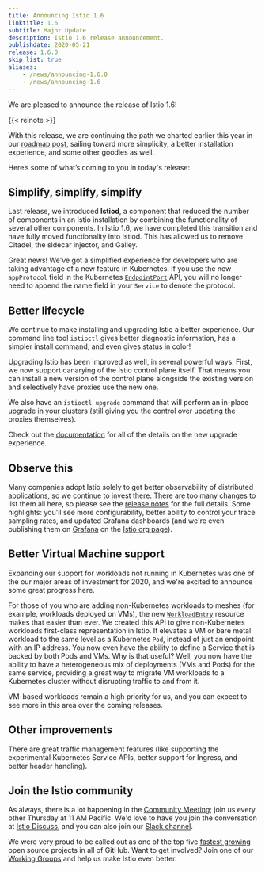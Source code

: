 ```yaml
---
title: Announcing Istio 1.6
linktitle: 1.6
subtitle: Major Update
description: Istio 1.6 release announcement.
publishdate: 2020-05-21
release: 1.6.0
skip_list: true
aliases:
    - /news/announcing-1.6.0
    - /news/announcing-1.6
---
```


We are pleased to announce the release of Istio 1.6!

{{< relnote >}}

With this release, we are continuing the path we charted earlier this year in
our [roadmap post](/blog/2020/tradewinds-2020/), sailing toward more
simplicity, a better installation experience, and some other goodies as well.

Here’s some of what’s coming to you in today's release:

## Simplify, simplify, simplify

Last release, we introduced **Istiod**, a component that reduced the number of
components in an Istio installation by combining the functionality of several
other components. In Istio 1.6, we have completed this transition and have fully
moved functionality into Istiod. This has allowed us to remove Citadel, the
sidecar injector, and Galley.

Great news! We've got a simplified experience for developers who are taking
advantage of a new feature in Kubernetes. If you
use the new `appProtocol` field in the Kubernetes
[`EndpointPort`](https://kubernetes.io/docs/reference/generated/kubernetes-api/v1.18/#endpoints-v1-core)
API, you will no longer need to append the name field
in your `Service` to denote the protocol.

## Better lifecycle

We continue to make installing and upgrading Istio a better experience. Our
command line tool `istioctl` gives better diagnostic information, has a simpler
install command, and even gives status in color!

Upgrading Istio has been improved as well, in several powerful ways. First, we
now support canarying of the Istio control plane itself. That means you can
install a new version of the control plane alongside the existing version and
selectively have proxies use the new one.

We also have an `istioctl upgrade` command that will perform an in-place
upgrade in your clusters (still giving you the control over updating the proxies
themselves).

Check out the [documentation](/docs/setup/upgrade/) for all of the details on
the new upgrade experience.

## Observe this

Many companies adopt Istio solely to get better observability of distributed
applications, so we continue to invest there. There are too many changes to list
them all here, so please see the [release notes](news/releases/1.6.x/announcing-1.6/change-notes/)
for the full details. Some
highlights: you'll see more configurability, better
ability to control your trace sampling rates, and updated Grafana dashboards
(and we're even publishing them on [Grafana](https://grafana.com) on the
[Istio org page](https://grafana.com/orgs/istio)).

## Better Virtual Machine support

Expanding our support for workloads not running in Kubernetes was one of the
our major areas of investment for 2020, and we're excited to announce some
great progress here.

For those of you who are adding non-Kubernetes workloads to meshes (for
example, workloads deployed on VMs), the new
[`WorkloadEntry`](/docs/reference/config/networking/workload-entry/) resource
makes that easier than ever. We created this API to give non-Kubernetes
workloads first-class representation in Istio. It elevates a VM or bare metal
workload to the same level as a Kubernetes `Pod`, instead of just an endpoint
with an IP address. You now even have the ability to define a Service that is
backed by both Pods and VMs. Why is that useful? Well, you now have the
ability to have a heterogeneous mix of deployments (VMs and Pods) for the same
service, providing a great way to migrate VM workloads to a Kubernetes
cluster without disrupting traffic to and from it.

VM-based workloads remain a high priority for us, and you can expect to see more
in this area over the coming releases.

## Other improvements

There are great traffic management features (like supporting the experimental
Kubernetes Service APIs, better support for Ingress, and better header
handling).

## Join the Istio community

As always, there is a lot happening in the
[Community Meeting](https://github.com/istio/community#community-meeting);
join us every other Thursday at 11 AM Pacific. We'd love to have you join the
conversation at [Istio Discuss](https://discuss.istio.io), and you can also join
our [Slack channel](https://istio.slack.com).

We were very proud to be called out as one of the top five
[fastest growing](https://octoverse.github.com/#top-and-trending-projects)
open source projects in all of GitHub. Want to get involved? Join one of our
[Working Groups](https://github.com/istio/community/blob/master/WORKING-GROUPS.md)
and help us make Istio even better.
